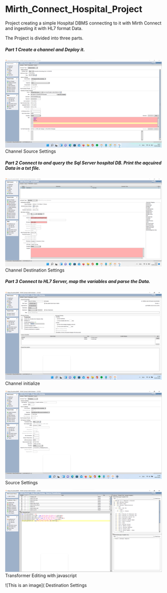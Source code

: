 # Mirth_Connect_Hospital_Project
Project creating a simple Hospital DBMS connecting to it with Mirth Connect and ingesting it with HL7 format Data.

The Project is divided into three parts.

##### Part 1 Create a channel and Deploy it.

![This is an image](https://github.com/voulgarikos/Mirth_Connect_Hospital_Project/blob/3fafb3f5cae2504fda7d3fb3d1643a026d5a716d/Assets/Screenshot%202022-03-02%20185828.png)
Channel Source Settings
##### Part 2 Connect to and query the Sql Server hospital DB. Print the aqcuired Data in a txt file.

![This is an image](https://github.com/voulgarikos/Mirth_Connect_Hospital_Project/blob/11b9d4bc13b6ef61711fb50d4bb7b45720170cb8/Assets/Screenshot%202022-03-02%20190553.png)
Channel Destination Settings

##### Part 3 Connect to HL7 Server, map the variables and parse the Data.

![This is an image](https://github.com/voulgarikos/Mirth_Connect_Hospital_Project/blob/2dd7cddc1849ea020a71c381f6238bb8b8f1a7ba/Assets/mirth_hl7_channel_summary.png)
Channel initialize

![This is an image](https://github.com/voulgarikos/Mirth_Connect_Hospital_Project/blob/ccffedbda3da44f073b21c052a55854fa94e1b5b/Assets/mirth_hl7_channel_source.png)
Source Settings

![This is an image](https://github.com/voulgarikos/Mirth_Connect_Hospital_Project/blob/9ac7ae19c164488ec29d1f521dd7b1888b6077dd/Assets/mirth_hl7_channel_transformer_json.png)
Transformer Editing with javascript

![This is an image](
Destination Settings
